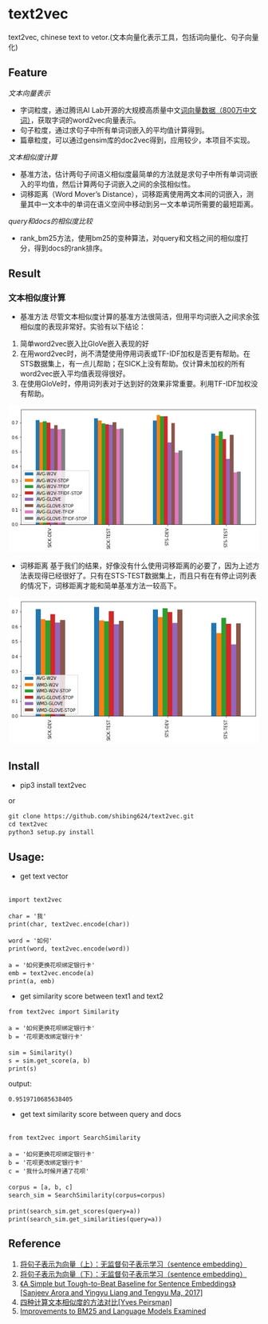 # text2vec
text2vec, chinese text to vetor.(文本向量化表示工具，包括词向量化、句子向量化)



## Feature
*文本向量表示*
- 字词粒度，通过腾讯AI Lab开源的大规模高质量中文[词向量数据（800万中文词）](https://ai.tencent.com/ailab/nlp/embedding.html)，获取字词的word2vec向量表示。
- 句子粒度，通过求句子中所有单词词嵌入的平均值计算得到。
- 篇章粒度，可以通过gensim库的doc2vec得到，应用较少，本项目不实现。

*文本相似度计算*

- 基准方法，估计两句子间语义相似度最简单的方法就是求句子中所有单词词嵌入的平均值，然后计算两句子词嵌入之间的余弦相似性。
- 词移距离（Word Mover’s Distance），词移距离使用两文本间的词嵌入，测量其中一文本中的单词在语义空间中移动到另一文本单词所需要的最短距离。

*query和docs的相似度比较*
- rank_bm25方法，使用bm25的变种算法，对query和文档之间的相似度打分，得到docs的rank排序。

## Result

### 文本相似度计算
- 基准方法
尽管文本相似度计算的基准方法很简洁，但用平均词嵌入之间求余弦相似度的表现非常好。实验有以下结论：

1. 简单word2vec嵌入比GloVe嵌入表现的好
2. 在用word2vec时，尚不清楚使用停用词表或TF-IDF加权是否更有帮助。在STS数据集上，有一点儿帮助；在SICK上没有帮助。仅计算未加权的所有word2vec嵌入平均值表现得很好。
3. 在使用GloVe时，停用词列表对于达到好的效果非常重要。利用TF-IDF加权没有帮助。

![基准方法效果很好](./docs/base1.jpg)


- 词移距离
基于我们的结果，好像没有什么使用词移距离的必要了，因为上述方法表现得已经很好了。只有在STS-TEST数据集上，而且只有在有停止词列表的情况下，词移距离才能和简单基准方法一较高下。

![词移距离的表现令人失望](./docs/move1.jpg)



## Install
* pip3 install text2vec

or

```
git clone https://github.com/shibing624/text2vec.git
cd text2vec
python3 setup.py install
```

## Usage:
- get text vector
```

import text2vec

char = '我'
print(char, text2vec.encode(char))

word = '如何'
print(word, text2vec.encode(word))

a = '如何更换花呗绑定银行卡'
emb = text2vec.encode(a)
print(a, emb)

```


- get similarity score between text1 and text2
```
from text2vec import Similarity

a = '如何更换花呗绑定银行卡'
b = '花呗更改绑定银行卡'

sim = Similarity()
s = sim.get_score(a, b)
print(s)

```

output:
```
0.9519710685638405
```


- get text similarity score between query and docs

```

from text2vec import SearchSimilarity

a = '如何更换花呗绑定银行卡'
b = '花呗更改绑定银行卡'
c = '我什么时候开通了花呗'

corpus = [a, b, c]
search_sim = SearchSimilarity(corpus=corpus)

print(search_sim.get_scores(query=a))
print(search_sim.get_similarities(query=a))
```


## Reference
1. [将句子表示为向量（上）：无监督句子表示学习（sentence embedding）](https://www.cnblogs.com/llhthinker/p/10335164.html)
2. [将句子表示为向量（下）：无监督句子表示学习（sentence embedding）](https://www.cnblogs.com/llhthinker/p/10341841.html)
3. [《A Simple but Tough-to-Beat Baseline for Sentence Embeddings》[Sanjeev Arora and Yingyu Liang and Tengyu Ma, 2017]](https://openreview.net/forum?id=SyK00v5xx)
4. [四种计算文本相似度的方法对比[Yves Peirsman]](https://zhuanlan.zhihu.com/p/37104535)
5. [Improvements to BM25 and Language Models Examined](http://www.cs.otago.ac.nz/homepages/andrew/papers/2014-2.pdf)
